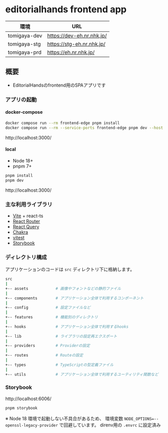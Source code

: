 # editorialhands frontend app

| 環境 | URL |
| -------- | -------- |
| tomigaya-dev     | https://dev-eh.nr.nhk.jp/     |
| tomigaya-stg     | https://stg-eh.nr.nhk.jp/     |
| tomigaya-prd     | https://eh.nr.nhk.jp/     |

## 概要
- EditorialHandsのfrontend用のSPAアプリです

### アプリの起動
#### docker-compose
```sh
docker compose run --rm frontend-edge pnpm install
docker compose run --rm --service-ports frontend-edge pnpm dev --host
```
http://localhost:3000/

#### local
- Node 18+
- pnpm 7+
```sh
pnpm install 
pnpm dev
```   

http://localhost:3000/

### 主な利用ライブラリ
- [Vite](https://ja.vitejs.dev/) + react-ts
- [React Router](https://reactrouter.com/)
- [React Query](https://react-query.tanstack.com/)
- [Chakra](https://chakra-ui.com/)
- [vitest](https://vitest.dev/)
- [Storybook](https://storybook.js.org/)

### ディレクトリ構成
アプリケーションのコードは `src` ディレクトリ下に格納します。

```sh
src
|
+-- assets            # 画像やフォントなどの静的ファイル
|
+-- components        # アプリケーション全体で利用するコンポーネント
|
+-- config            # 設定ファイルなど
|
+-- features          # 機能別のディレクトリ
|
+-- hooks             # アプリケーション全体で利用するhooks
|
+-- lib               # ライブラリの設定再エクスポート
|
+-- providers         # Providerの設定
|
+-- routes            # Routeの設定
|
+-- types             # TypeScriptの型定義ファイル
|
+-- utils             # アプリケーション全体で利用するユーティリティ関数など
```

### Storybook
http://localhost:6006/

```sh
pnpm storybook 
```

※ Node 18 環境で起動しない不具合があるため、 環境変数 `NODE_OPTIONS=--openssl-legacy-provider` で回避しています。
direnv用の `.envrc` に設定済み
